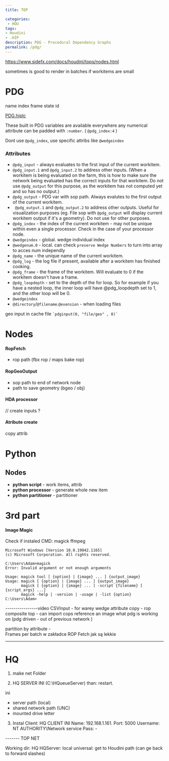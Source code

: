 ```yaml
---
title: TOP

categories:
 - HOU
tags:
- Houdini
- .HIP
description: PDG - Procedural Dependency Graphs
permalink: /pdg/
---
```


https://www.sidefx.com/docs/houdini/tops/nodes.html

sometimes is good to render in batches if workitems are small

# PDG





name index frame state id

[PDG.hiplc](/src/hip/PDG/PDG.hiplc)

These built in PDG variables are available everywhere any numerical attribute can be padded with `:number`. ( `@pdg_index:4` )

Dont use `@pdg_index`, use specific attribs like `@wedgeindex`
### Attributes

- `@pdg_input` - always evaluates to the first input of the current workitem.  
- `@pdg_input.1` and `@pdg_input.2` to address other inputs. (When a workitem is being evaluated on the farm, this is how to make sure the network being evaluated has the correct inputs for that workitem.  Do not use `@pdg_output` for this purpose, as the workitem has not computed yet and so has no output.)
- `@pdg_output` - PDG var with sop path. Always evalutes to the first output of the current workitem.
- ` @pdg_output.1` and `@pdg_output.2` to address other outputs. Useful for visualization purposes (eg. File sop with `@pdg_output` will display current workitem output if it's a geometry).  Do not use for other purposes.  
- `@pdg_index` - the index of the current workitem - may not be unique within even a single processor.  Check in the case of your processor node.
- `@wedgeindex` - global. wedge individual index
- `@wedgenum.0` - local. can check `preserve Wedge Numbers` to turn into array to acces num independly
- `@pdg_name` - the unique name of the current workitem.   
- `@pdg_log` - the log file if present, available after a workitem has finished cooking.  
- `@pdg_frame` - the frame of the workitem.  Will evaluate to 0 if the workitem doesn't have a frame.  
- `@pdg_loopdepth` - set to the depth of the for loop.  So for example if you have a nested loop, the inner loop will have @pdg_loopdepth set to 1, and the other loop will be 0.
- `@wedgeindex `
- `@directory`/`@filename`.`@exension` - when loading files

geo input in cache file ``` `pdginput(0, "file/geo" , 0)` ```





# Nodes

#### RopFetch
- rop path (fbx rop / maps bake rop)

#### RopGeoOutput
- sop path to end of network node  
- path to save geometry (bgeo / obj)  

#### HDA processor
// create inputs ?   




####  Atribute create
copy attrib




# Python


## Nodes

- **python script** - work items, attrib
- **python processor** -  generate whole new item
- **python partitioner**  - partitioner










# 3rd part

#### Image Magic


Check if instaled CMD:
magick
ffmpeg
```
Microsoft Windows [Version 10.0.19042.1165]
(c) Microsoft Corporation. All rights reserved.

C:\Users\Adam>magick
Error: Invalid argument or not enough arguments

Usage: magick tool [ {option} | {image} ... ] {output_image}
Usage: magick [ {option} | {image} ... ] {output_image}
       magick [ {option} | {image} ... ] -script {filename} [ {script_args} ...]
       magick -help | -version | -usage | -list {option}
C:\Users\Adam>
```

----------------video
CSVInput - for warey wedge
attribute copy -
rop composite top - can import cops  reference an image what pdg is working on (pdg driven - out of previous network )


partition by attribute -    
Frames per batch w zakładce ROP Fetch jak są lekkie   




----------
# HQ
1) make net Folder

2) HQ SERVER INI (C:\HQueueServer) than: restart.

ini
- server path (local)
- shared network path (UNC)
- mounted drive letter

3) Instal Client:  HQ CLIENT INI
Name: 192.168.1.161.
Port: 5000
Username: NT AUTHORITY\Network service
Pass: -

------- TOP NET

Working dir: HQ
HQServer: local
universal: get to Houdini path (can ge back to forward slashes)
